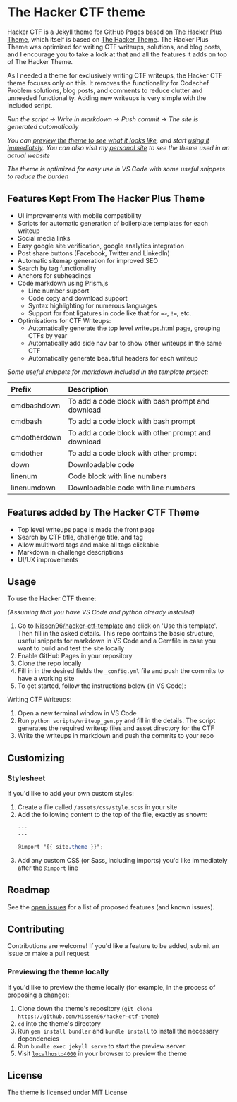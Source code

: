 # The Hacker CTF theme

Hacker CTF is a Jekyll theme for GitHub Pages based on [The Hacker Plus Theme](https://github.com/CaptainIRS/hacker-plus-theme), which itself is based on [The Hacker Theme](https://pages-themes.github.io/hacker). The Hacker Plus Theme was optimized for writing CTF writeups, solutions, and blog posts, and I encourage you to take a look at that and all the features it adds on top of The Hacker Theme.

As I needed a theme for exclusively writing CTF writeups, the Hacker CTF theme focuses only on this. It removes the functionality for Codechef Problem solutions, blog posts, and comments to reduce clutter and unneeded functionality. Adding new writeups is very simple with the included script.

*Run the script -> Write in markdown -> Push commit -> The site is generated automatically*

*You can [preview the theme to see what it looks like](https://Nissen96.github.io/hacker-ctf-theme), and start [using it immediately](#usage).*
*You can also visit my [personal site](https://Nissen96.github.io) to see the theme used in an actual website*

*The theme is optimized for easy use in VS Code with some useful snippets to reduce the burden*

## Features Kept From The Hacker Plus Theme

* UI improvements with mobile compatibility
* Scripts for automatic generation of boilerplate templates for each writeup
* Social media links
* Easy google site verification, google analytics integration
* Post share buttons (Facebook, Twitter and LinkedIn)
* Automatic sitemap generation for improved SEO
* Search by tag functionality
* Anchors for subheadings
* Code markdown using Prism.js
  * Line number support
  * Code copy and download support
  * Syntax highlighting for numerous languages
  * Support for font ligatures in code like that for `=>`, `!=`, etc.
* Optimisations for CTF Writeups:
  * Automatically generate the top level writeups.html page, grouping CTFs by year
  * Automatically add side nav bar to show other writeups in the same CTF
  * Automatically generate beautiful headers for each writeup

*Some useful snippets for markdown included in the template project:*

| Prefix       | Description                                        |
|:-------------|:---------------------------------------------------|
| cmdbashdown  | To add a code block with bash prompt and download  |
| cmdbash      | To add a code block with bash prompt               |
| cmdotherdown | To add a code block with other prompt and download |
| cmdother     | To add a code block with other prompt              |
| down         | Downloadable code                                  |
| linenum      | Code block with line numbers                       |
| linenumdown  | Downloadable code with line numbers                |

## Features added by The Hacker CTF Theme

* Top level writeups page is made the front page
* Search by CTF title, challenge title, and tag
* Allow multiword tags and make all tags clickable
* Markdown in challenge descriptions
* UI/UX improvements


## Usage

To use the Hacker CTF theme:

*(Assuming that you have VS Code and python already installed)*

1. Go to [Nissen96/hacker-ctf-template](https://github.com/Nissen96/hacker-ctf-template) and click on 'Use this template'. Then fill in the asked details. This repo contains the basic structure, useful snippets for markdown in VS Code and a Gemfile in case you want to build and test the site locally
2. Enable GitHub Pages in your repository
3. Clone the repo locally
4. Fill in in the desired fields the `_config.yml` file and push the commits to have a working site
5. To get started, follow the instructions below (in VS Code):

Writing CTF Writeups:

1. Open a new terminal window in VS Code
2. Run `python scripts/writeup_gen.py` and fill in the details. The script generates the required writeup files and asset directory for the CTF
3. Write the writeups in markdown and push the commits to your repo

## Customizing

### Stylesheet

If you'd like to add your own custom styles:

1. Create a file called `/assets/css/style.scss` in your site
2. Add the following content to the top of the file, exactly as shown:
    ```scss
    ---
    ---

    @import "{{ site.theme }}";
    ```
3. Add any custom CSS (or Sass, including imports) you'd like immediately after the `@import` line

## Roadmap

See the [open issues](https://github.com/Nissen96/hacler-ctf-theme/issues) for a list of proposed features (and known issues).

## Contributing

Contributions are welcome! If you'd like a feature to be added, submit an issue or make a pull request

### Previewing the theme locally

If you'd like to preview the theme locally (for example, in the process of proposing a change):

1. Clone down the theme's repository (`git clone https://github.com/Nissen96/hacker-ctf-theme`)
2. `cd` into the theme's directory
3. Run `gem install bundler` and `bundle install` to install the necessary dependencies
4. Run `bundle exec jekyll serve` to start the preview server
5. Visit [`localhost:4000`](http://localhost:4000) in your browser to preview the theme

## License

The theme is licensed under MIT License
